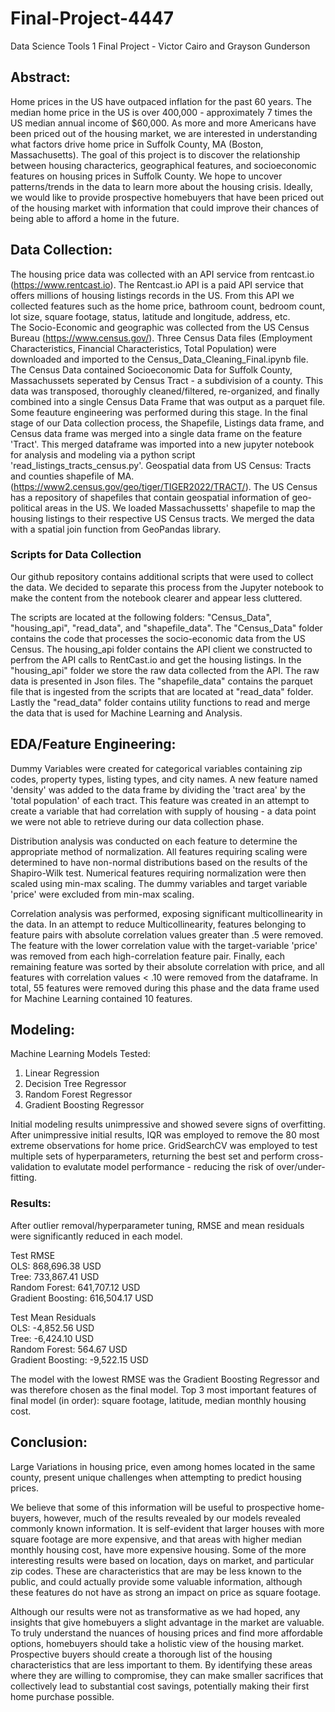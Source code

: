 # Final-Project-4447
Data Science Tools 1 Final Project - Victor Cairo and Grayson Gunderson

## Abstract:  
Home prices in the US have outpaced inflation for the past 60 years. The median home price in the US is over 400,000 - approximately 7 times the US median annual income of $60,000. As more and more Americans have been priced out of the housing market, we are interested in understanding what factors drive home price in Suffolk County, MA (Boston, Massachusetts). The goal of this project is to discover the relationship between housing characterics, geographical features, and socioeconomic features on housing prices in Suffolk County. We hope to uncover patterns/trends in the data to learn more about the housing crisis. Ideally, we would like to provide prospective homebuyers that have been priced out of the housing market with information that could improve their chances of being able to afford a home in the future.

## Data Collection:  
The housing price data was collected with an API service from rentcast.io (https://www.rentcast.io). The Rentcast.io API is a paid API service that offers millions of housing listings records in the US. From this API we collected features such as the home price, bathroom count, bedroom count, lot size, square footage, status, latitude and longitude, address, etc.   
The Socio-Economic and geographic was collected from the US Census Bureau (https://www.census.gov/). Three Census Data files (Employment Characteristics, Financial Characteristics, Total Population)  were downloaded and imported to the Census_Data_Cleaning_Final.ipynb file. The Census Data contained Socioeconomic Data for Suffolk County, Massachussets seperated by Census Tract - a subdivision of a county. This data was transposed, thoroughly cleaned/filtered, re-organized, and finally combined into a single Census Data Frame that was output as a parquet file. Some feauture engineering was performed during this stage. In the final stage of our Data collection process, the Shapefile, Listings data frame, and Census data frame was merged into a single data frame on the feature 'Tract'. This merged dataframe was imported into a new jupyter notebook for analysis and modeling via a python script 'read_listings_tracts_census.py'.
Geospatial data from US Census: Tracts and counties shapefile of MA. (https://www2.census.gov/geo/tiger/TIGER2022/TRACT/). The US Census has a repository of shapefiles that contain geospatial information of geo-political areas in the US. We loaded Massachussetts' shapefile to map the housing listings to their respective US Census tracts. We merged the data with a spatial join function from GeoPandas library. 

### Scripts for Data Collection
Our github repository contains additional scripts that were used to collect the data. We decided to separate this process from the Jupyter notebook to make the content from the notebook clearer and appear less cluttered. 

The scripts are located at the following folders: "Census_Data", "housing_api", "read_data", and "shapefile_data". The "Census_Data" folder contains the code that processes the socio-economic data from the US Census. The housing_api folder contains the API client we constructed to perfrom the API calls to RentCast.io and get the housing listings. In the "housing_api" folder we store the raw data collected from the API. The raw data is presented in Json files. The "shapefile_data" contains the parquet file that is ingested from the scripts that are located at "read_data" folder. Lastly the "read_data" folder contains utility functions to read and merge the data that is used for Machine Learning and Analysis. 

## EDA/Feature Engineering:  
Dummy Variables were created for categorical variables containing zip codes, property types, listing types, and city names. A new feature named 'density' was added to the data frame by dividing the 'tract area' by the 'total population' of each tract. This feature was created in an attempt to create a variable that had correlation with supply of housing - a data point we were not able to retrieve during our data collection phase.

Distribution analysis was conducted on each feature to determine the appropriate method of normalization. All features requiring scaling were determined to have non-normal distributions based on the results of the Shapiro-Wilk test. Numerical features requiring normalization were then scaled using min-max scaling. The dummy variables and target variable 'price' were excluded from min-max scaling.

Correlation analysis was performed, exposing significant multicollinearity in the data. In an attempt to reduce Multicollinearity, features belonging to feature pairs with absolute correlation values greater than .5 were removed. The feature with the lower correlation value with the target-variable 'price' was removed from each high-correlation feature pair. Finally, each remaining feature was sorted by their absolute correlation with price, and all features with correlation values < .10 were removed from the dataframe. In total, 55 features were removed during this phase and the data frame used for Machine Learning contained 10 features.

## Modeling:  
Machine Learning Models Tested:
1. Linear Regression
2. Decision Tree Regressor
3. Random Forest Regressor
4. Gradient Boosting Regressor

Initial modeling results unimpressive and showed severe signs of overfitting. After unimpressive initial results, IQR was employed to remove the 80 most extreme observations for home price. GridSearchCV was employed to test multiple sets of hyperparameters, returning the best set and perform cross-validation to evalutate model performance - reducing the risk of over/under-fitting.

### Results:  
After outlier removal/hyperparameter tuning, RMSE and mean residuals were significantly reduced in each model. 

Test RMSE  
OLS: 868,696.38 USD  
Tree: 733,867.41 USD  
Random Forest: 641,707.12 USD  
Gradient Boosting: 616,504.17 USD  

Test Mean Residuals  
OLS: -4,852.56 USD  
Tree: -6,424.10 USD  
Random Forest: 564.67 USD  
Gradient Boosting: -9,522.15 USD  

The model with the lowest RMSE was the Gradient Boosting Regressor and was therefore chosen as the final model. Top 3 most important features of final model (in order): square footage, latitude, median monthly housing cost.


## Conclusion:  
Large Variations in housing price, even among homes located in the same county, present unique challenges when attempting to predict housing prices.

We believe that some of this information will be useful to prospective home-buyers, however, much of the results revealed by our models revealed commonly known information. It is self-evident that larger houses with more square footage are more expensive, and that areas with higher median monthly housing cost, have more expensive housing. Some of the more interesting results were based on location, days on market, and particular zip codes. These are characteristics that are may be less known to the public, and could actually provide some valuable information, although these features do not have as strong an impact on price as square footage.

Although our results were not as transformative as we had hoped, any insights that give homebuyers a slight advantage in the market are valuable. To truly understand the nuances of housing prices and find more affordable options, homebuyers should take a holistic view of the housing market. Prospective buyers should create a thorough list of the housing characteristics that are less important to them. By identifying these areas where they are willing to compromise, they can make smaller sacrifices that collectively lead to substantial cost savings, potentially making their first home purchase possible.

